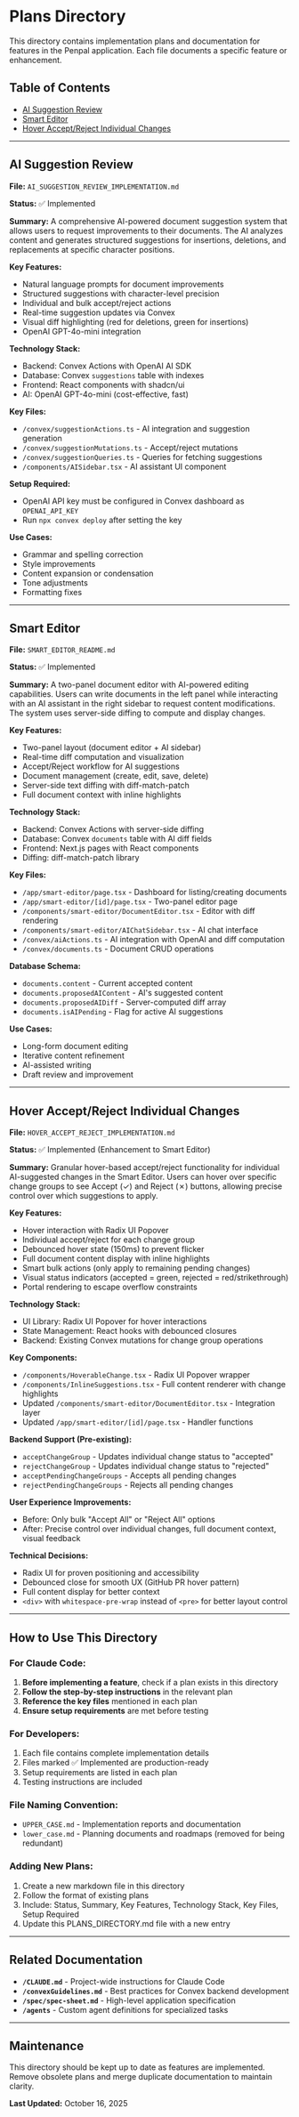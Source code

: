 # Plans Directory

This directory contains implementation plans and documentation for features in the Penpal application. Each file documents a specific feature or enhancement.

## Table of Contents

- [AI Suggestion Review](#ai-suggestion-review)
- [Smart Editor](#smart-editor)
- [Hover Accept/Reject Individual Changes](#hover-acceptreject-individual-changes)

---

## AI Suggestion Review

**File:** `AI_SUGGESTION_REVIEW_IMPLEMENTATION.md`

**Status:** ✅ Implemented

**Summary:**
A comprehensive AI-powered document suggestion system that allows users to request improvements to their documents. The AI analyzes content and generates structured suggestions for insertions, deletions, and replacements at specific character positions.

**Key Features:**
- Natural language prompts for document improvements
- Structured suggestions with character-level precision
- Individual and bulk accept/reject actions
- Real-time suggestion updates via Convex
- Visual diff highlighting (red for deletions, green for insertions)
- OpenAI GPT-4o-mini integration

**Technology Stack:**
- Backend: Convex Actions with OpenAI AI SDK
- Database: Convex `suggestions` table with indexes
- Frontend: React components with shadcn/ui
- AI: OpenAI GPT-4o-mini (cost-effective, fast)

**Key Files:**
- `/convex/suggestionActions.ts` - AI integration and suggestion generation
- `/convex/suggestionMutations.ts` - Accept/reject mutations
- `/convex/suggestionQueries.ts` - Queries for fetching suggestions
- `/components/AISidebar.tsx` - AI assistant UI component

**Setup Required:**
- OpenAI API key must be configured in Convex dashboard as `OPENAI_API_KEY`
- Run `npx convex deploy` after setting the key

**Use Cases:**
- Grammar and spelling correction
- Style improvements
- Content expansion or condensation
- Tone adjustments
- Formatting fixes

---

## Smart Editor

**File:** `SMART_EDITOR_README.md`

**Status:** ✅ Implemented

**Summary:**
A two-panel document editor with AI-powered editing capabilities. Users can write documents in the left panel while interacting with an AI assistant in the right sidebar to request content modifications. The system uses server-side diffing to compute and display changes.

**Key Features:**
- Two-panel layout (document editor + AI sidebar)
- Real-time diff computation and visualization
- Accept/Reject workflow for AI suggestions
- Document management (create, edit, save, delete)
- Server-side text diffing with diff-match-patch
- Full document context with inline highlights

**Technology Stack:**
- Backend: Convex Actions with server-side diffing
- Database: Convex `documents` table with AI diff fields
- Frontend: Next.js pages with React components
- Diffing: diff-match-patch library

**Key Files:**
- `/app/smart-editor/page.tsx` - Dashboard for listing/creating documents
- `/app/smart-editor/[id]/page.tsx` - Two-panel editor page
- `/components/smart-editor/DocumentEditor.tsx` - Editor with diff rendering
- `/components/smart-editor/AIChatSidebar.tsx` - AI chat interface
- `/convex/aiActions.ts` - AI integration with OpenAI and diff computation
- `/convex/documents.ts` - Document CRUD operations

**Database Schema:**
- `documents.content` - Current accepted content
- `documents.proposedAIContent` - AI's suggested content
- `documents.proposedAIDiff` - Server-computed diff array
- `documents.isAIPending` - Flag for active AI suggestions

**Use Cases:**
- Long-form document editing
- Iterative content refinement
- AI-assisted writing
- Draft review and improvement

---

## Hover Accept/Reject Individual Changes

**File:** `HOVER_ACCEPT_REJECT_IMPLEMENTATION.md`

**Status:** ✅ Implemented (Enhancement to Smart Editor)

**Summary:**
Granular hover-based accept/reject functionality for individual AI-suggested changes in the Smart Editor. Users can hover over specific change groups to see Accept (✓) and Reject (✗) buttons, allowing precise control over which suggestions to apply.

**Key Features:**
- Hover interaction with Radix UI Popover
- Individual accept/reject for each change group
- Debounced hover state (150ms) to prevent flicker
- Full document content display with inline highlights
- Smart bulk actions (only apply to remaining pending changes)
- Visual status indicators (accepted = green, rejected = red/strikethrough)
- Portal rendering to escape overflow constraints

**Technology Stack:**
- UI Library: Radix UI Popover for hover interactions
- State Management: React hooks with debounced closures
- Backend: Existing Convex mutations for change group operations

**Key Components:**
- `/components/HoverableChange.tsx` - Radix UI Popover wrapper
- `/components/InlineSuggestions.tsx` - Full content renderer with change highlights
- Updated `/components/smart-editor/DocumentEditor.tsx` - Integration layer
- Updated `/app/smart-editor/[id]/page.tsx` - Handler functions

**Backend Support (Pre-existing):**
- `acceptChangeGroup` - Updates individual change status to "accepted"
- `rejectChangeGroup` - Updates individual change status to "rejected"
- `acceptPendingChangeGroups` - Accepts all pending changes
- `rejectPendingChangeGroups` - Rejects all pending changes

**User Experience Improvements:**
- Before: Only bulk "Accept All" or "Reject All" options
- After: Precise control over individual changes, full document context, visual feedback

**Technical Decisions:**
- Radix UI for proven positioning and accessibility
- Debounced close for smooth UX (GitHub PR hover pattern)
- Full content display for better context
- `<div>` with `whitespace-pre-wrap` instead of `<pre>` for better layout control

---

## How to Use This Directory

### For Claude Code:
1. **Before implementing a feature**, check if a plan exists in this directory
2. **Follow the step-by-step instructions** in the relevant plan
3. **Reference the key files** mentioned in each plan
4. **Ensure setup requirements** are met before testing

### For Developers:
1. Each file contains complete implementation details
2. Files marked ✅ Implemented are production-ready
3. Setup requirements are listed in each plan
4. Testing instructions are included

### File Naming Convention:
- `UPPER_CASE.md` - Implementation reports and documentation
- `lower_case.md` - Planning documents and roadmaps (removed for being redundant)

### Adding New Plans:
1. Create a new markdown file in this directory
2. Follow the format of existing plans
3. Include: Status, Summary, Key Features, Technology Stack, Key Files, Setup Required
4. Update this PLANS_DIRECTORY.md file with a new entry

---

## Related Documentation

- **`/CLAUDE.md`** - Project-wide instructions for Claude Code
- **`/convexGuidelines.md`** - Best practices for Convex backend development
- **`/spec/spec-sheet.md`** - High-level application specification
- **`/agents`** - Custom agent definitions for specialized tasks

---

## Maintenance

This directory should be kept up to date as features are implemented. Remove obsolete plans and merge duplicate documentation to maintain clarity.

**Last Updated:** October 16, 2025
